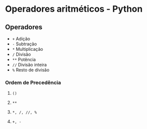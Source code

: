 # Operadores aritméticos - Python

## Operadores

- `+` Adição
- `-` Subtração
- `*` Multiplicação
- `/` Divisão
- `**` Potência
- `//` Divisão inteira
- `%` Resto de divisão

### Ordem de Precedência

1) `()`

2) `**`

3) `*, /, //, %`

4) `+, -`